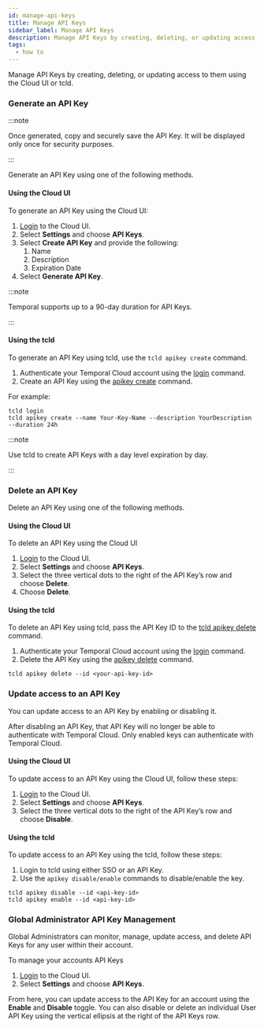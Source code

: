 ```yaml
---
id: manage-api-keys
title: Manage API Keys
sidebar_label: Manage API Keys
description: Manage API Keys by creating, deleting, or updating access to them using the Cloud UI or tcld.
tags:
  - how to
---
```


Manage API Keys by creating, deleting, or updating access to them using the Cloud UI or tcld.

### Generate an API Key

:::note

Once generated, copy and securely save the API Key.
It will be displayed only once for security purposes.

:::

Generate an API Key using one of the following methods.

#### Using the Cloud UI

To generate an API Key using the Cloud UI:

1. [Login](https://cloud.temporal.io/) to the Cloud UI.
2. Select **Settings** and choose **API Keys**.
3. Select **Create API Key** and provide the following:
   1. Name
   2. Description
   3. Expiration Date
4. Select **Generate API Key**.

:::note

Temporal supports up to a 90-day duration for API Keys.

:::

#### Using the tcld

To generate an API Key using tcld, use the `tcld apikey create` command.

1. Authenticate your Temporal Cloud account using the [login](/cloud/tcld/login) command.
2. Create an API Key using the [apikey create](/cloud/tcld/apikey/create) command.

For example:

```command
tcld login
tcld apikey create --name Your-Key-Name --description YourDescription --duration 24h
```

:::note

Use tcld to create API Keys with a day level expiration by day.

:::

### Delete an API Key

Delete an API Key using one of the following methods.

#### Using the Cloud UI

To delete an API Key using the Cloud UI

1. [Login](https://cloud.temporal.io/) to the Cloud UI.
2. Select **Settings** and choose **API Keys**.
3. Select the three vertical dots to the right of the API Key’s row and choose **Delete**.
4. Choose **Delete**.

#### Using the tcld

To delete an API Key using tcld, pass the API Key ID to the [tcld apikey delete](/cloud/tcld/apikey/delete) command.

1. Authenticate your Temporal Cloud account using the [login](/cloud/tcld/login) command.
2. Delete the API Key using the [apikey delete](/cloud/tcld/apikey/delete) command.

```command
tcld apikey delete --id <your-api-key-id>
```

### Update access to an API Key

You can update access to an API Key by enabling or disabling it.

After disabling an API Key, that API Key will no longer be able to authenticate with Temporal Cloud.
Only enabled keys can authenticate with Temporal Cloud.

#### Using the Cloud UI

To update access to an API Key using the Cloud UI, follow these steps:

1. [Login](https://cloud.temporal.io/) to the Cloud UI.
2. Select **Settings** and choose **API Keys**.
3. Select the three vertical dots to the right of the API Key’s row and choose **Disable**.

#### Using the tcld

To update access to an API Key using the tcld, follow these steps:

1. Login to tcld using either SSO or an API Key.
2. Use the `apikey disable/enable` commands to disable/enable the key.

```command
tcld apikey disable --id <api-key-id>
tcld apikey enable --id <api-key-id>
```

### Global Administrator API Key Management

Global Administrators can monitor, manage, update access, and delete API Keys for any user within their account.

To manage your accounts API Keys

1. [Login](https://cloud.temporal.io/) to the Cloud UI.
2. Select **Settings** and choose **API Keys**.

From here, you can update access to the API Key for an account using the **Enable** and **Disable** toggle.
You can also disable or delete an individual User API Key using the vertical ellipsis at the right of the API Keys row.
